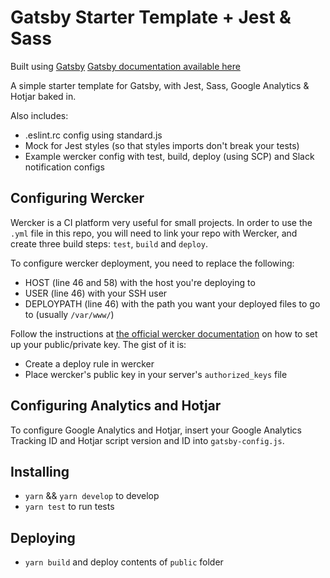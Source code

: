 # Gatsby Starter Template + Jest & Sass

Built using [Gatsby](http://gatsbyjs.org)
[Gatsby documentation available here](https://www.gatsbyjs.org/docs/)

A simple starter template for Gatsby, with Jest, Sass, Google Analytics & Hotjar
baked in.

Also includes:
* .eslint.rc config using standard.js
* Mock for Jest styles (so that styles imports don't break your tests)
* Example wercker config with test, build, deploy (using SCP) and Slack notification configs

## Configuring Wercker

Wercker is a CI platform very useful for small projects. In order to use the `.yml` file in this repo, you will need to link your repo with Wercker, and create three build steps: `test`, `build` and `deploy`.

To configure wercker deployment, you need to replace the following:
* HOST (line 46 and 58) with the host you're deploying to
* USER (line 46) with your SSH user
* DEPLOYPATH (line 46) with the path you want your deployed files to go to (usually `/var/www/`)

Follow the instructions at [the official wercker documentation](http://blog.wercker.com/simplifying-ssh-based-deployment-with-wercker) on how to set up your public/private key. The gist of it is:
* Create a deploy rule in wercker
* Place wercker's public key in your server's `authorized_keys` file

## Configuring Analytics and Hotjar

To configure Google Analytics and Hotjar, insert your Google Analytics Tracking ID and Hotjar script version and ID into `gatsby-config.js`.


## Installing
* `yarn` && `yarn develop` to develop
* `yarn test` to run tests

## Deploying
* `yarn build` and deploy contents of `public` folder
